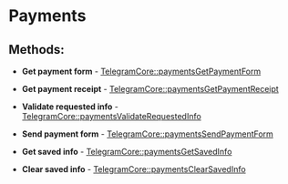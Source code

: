 # Payments

## Methods:

* **Get payment form** - [TelegramCore::paymentsGetPaymentForm](methods/getpaymentform.md)

* **Get payment receipt** - [TelegramCore::paymentsGetPaymentReceipt](methods/getpaymentreceipt.md)

* **Validate requested info** - [TelegramCore::paymentsValidateRequestedInfo](methods/validaterequestedinfo.md)

* **Send payment form** - [TelegramCore::paymentsSendPaymentForm](methods/sendpaymentform.md)

* **Get saved info** - [TelegramCore::paymentsGetSavedInfo](methods/getsavedinfo.md)

* **Clear saved info** - [TelegramCore::paymentsClearSavedInfo](methods/clearsavedinfo.md)

